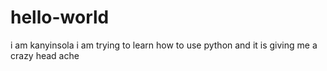 
# hello-world
i am kanyinsola
i am trying to learn how to use python 
and it is giving me a crazy head ache
